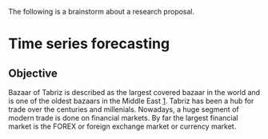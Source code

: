 The following is a brainstorm about a research proposal.

# Time series forecasting

## Objective

Bazaar of Tabriz is described as the largest covered bazaar in the world and is one of the oldest bazaars in the Middle East [1]. Tabriz has been a hub for trade over the centuries and millenials. Nowadays, a huge segment of modern trade is done on financial markets. By far the largest financial market is the FOREX or foreign exchange market or currency market.

[1]: https://en.wikipedia.org/wiki/Bazaar_of_Tabriz
